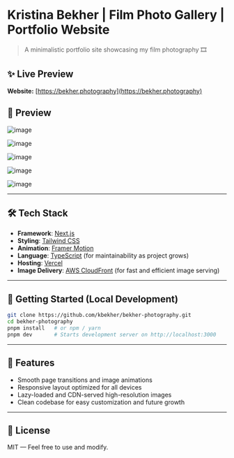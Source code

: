 # Kristina Bekher | Film Photo Gallery | Portfolio Website

> A minimalistic portfolio site showcasing my film photography 🎞️

## ✨ Live Preview

**Website:** [https://bekher.photography](https://bekher.photography)  

## 📸 Preview
![image](https://github.com/user-attachments/assets/6bd8481e-599e-465e-833a-6dd2483fbfd4)

![image](https://github.com/user-attachments/assets/dac13ba6-22a3-434b-a261-6371dba3eb63)

![image](https://github.com/user-attachments/assets/2c820b4b-45ae-4f99-b99d-5e62e8324590)

![image](https://github.com/user-attachments/assets/7bfb07a4-950e-4d2c-8881-c1c61b8961d7)

![image](https://github.com/user-attachments/assets/7d45e884-edc8-4f3e-9ac5-97aae6018576)

---

## 🛠️ Tech Stack

- **Framework**: [Next.js](https://nextjs.org/)
- **Styling**: [Tailwind CSS](https://tailwindcss.com/)
- **Animation**: [Framer Motion](https://www.framer.com/motion/)
- **Language**: [TypeScript](https://www.typescriptlang.org/) (for maintainability as project grows)
- **Hosting**: [Vercel](https://vercel.com/)
- **Image Delivery**: [AWS CloudFront](https://aws.amazon.com/cloudfront/) (for fast and efficient image serving)

---

## 🚀 Getting Started (Local Development)

```bash
git clone https://github.com/kbekher/bekher-photography.git
cd bekher-photography
pnpm install   # or npm / yarn
pnpm dev       # Starts development server on http://localhost:3000
```

---

## 🧩 Features

- Smooth page transitions and image animations  
- Responsive layout optimized for all devices  
- Lazy-loaded and CDN-served high-resolution images  
- Clean codebase for easy customization and future growth  

---

## 📝 License

MIT — Feel free to use and modify.
